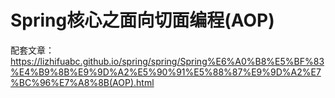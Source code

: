 # Spring核心之面向切面编程(AOP)
配套文章：
https://lizhifuabc.github.io/spring/spring/Spring%E6%A0%B8%E5%BF%83%E4%B9%8B%E9%9D%A2%E5%90%91%E5%88%87%E9%9D%A2%E7%BC%96%E7%A8%8B(AOP).html